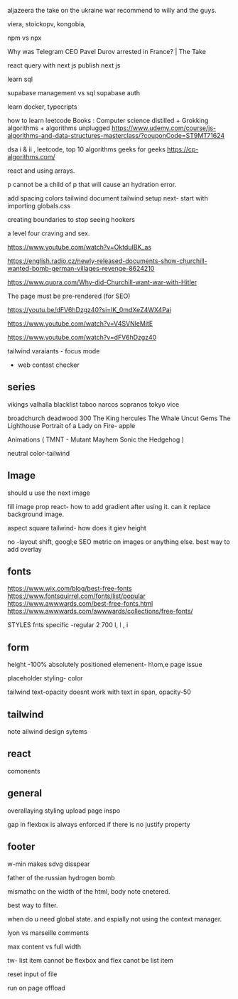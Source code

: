 aljazeera the take on the ukraine war recommend to willy and the guys.

viera, stoickopv, kongobia,

npm vs npx

Why was Telegram CEO Pavel Durov arrested in France? | The Take

react query with next js
publish next js

learn sql

supabase management vs sql
supabase auth

learn docker, typecripts

how to learn leetcode
Books : Computer science distilled + Grokking algorithms + algorithms unplugged
https://www.udemy.com/course/js-algorithms-and-data-structures-masterclass/?couponCode=ST9MT71624

dsa i & ii , leetcode, top 10 algorithms geeks for geeks
https://cp-algorithms.com/

react and using arrays.

p cannot be a child of p that will cause an hydration error.

add spacing colors tailwind
document tailwind setup next- start with importing globals.css

creating boundaries to stop seeing hookers

a level four craving and sex.

https://www.youtube.com/watch?v=OktduIBK_as

https://english.radio.cz/newly-released-documents-show-churchill-wanted-bomb-german-villages-revenge-8624210

https://www.quora.com/Why-did-Churchill-want-war-with-Hitler

The page must be pre-rendered (for SEO)

https://youtu.be/dFV6hDzgz40?si=IK_0mdXeZ4WX4Pai

https://www.youtube.com/watch?v=V4SVNleMitE

https://www.youtube.com/watch?v=dFV6hDzgz40

tailwind varaiants - focus mode

- web contast checker

## series

vikings valhalla
blacklist
taboo
narcos
sopranos
tokyo vice

broadchurch
deadwood
300
The King
hercules
The Whale
Uncut Gems
The Lighthouse
Portrait of a Lady on Fire- apple

Animations (
TMNT - Mutant Mayhem
Sonic the Hedgehog )

neutral color-tailwind

## Image

should u use the next image

fill image prop react- how to add gradient after using it. can it replace background image.

aspect square tailwind- how does it giev height

no -layout shift, googl;e SEO metric on images or anything else.
best way to add overlay

## fonts

https://www.wix.com/blog/best-free-fonts
https://www.fontsquirrel.com/fonts/list/popular
https://www.awwwards.com/best-free-fonts.html
https://www.awwwards.com/awwwards/collections/free-fonts/

STYLES fnts specific -regular 2 700
I, l , i

## form

height -100% absolutely positioned elemenent- h\om,e page issue

placeholder styling- color

tailwind text-opacity doesnt work with text in span, opacity-50

## tailwind

note ailwind design sytems

## react

comonents

## general

overallaying styling
upload page inspo

gap in flexbox is always enforced if there is no justify property

## footer

w-min makes sdvg disspear

father of the russian hydrogen bomb

mismathc on the width of the html, body note cnetered.

best way to filter.

when do u need global state. and espially not using the context manager.

lyon vs marseille comments

max content vs full width

tw- list item cannot be flexbox and flex canot be list item

reset input of file

run on page offload
